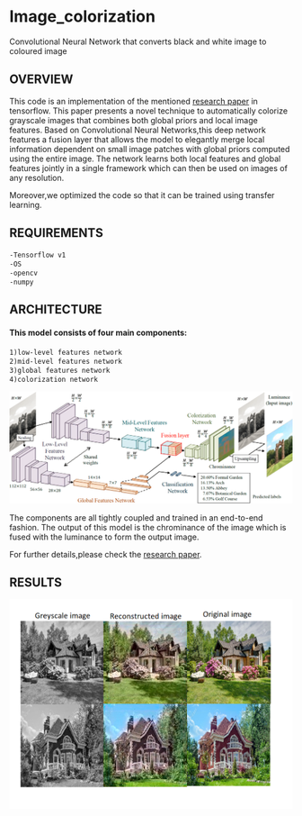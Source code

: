 # Image_colorization
Convolutional Neural Network that converts black and white image to coloured image

## OVERVIEW
This code is an implementation of the mentioned [research paper](http://iizuka.cs.tsukuba.ac.jp/projects/colorization/data/colorization_sig2016.pdf) in tensorflow.
This paper presents a novel technique to automatically colorize grayscale images that combines both global priors and local image features.
Based on Convolutional Neural Networks,this deep network features a fusion layer that allows the model to elegantly merge local information dependent on small image patches with global priors computed using the entire image.
The network learns both local features and global features jointly in a single framework which can then be used on images of any resolution.

Moreover,we optimized the code so that it can be trained using transfer learning.

## REQUIREMENTS
    -Tensorflow v1
    -OS
    -opencv
    -numpy

## ARCHITECTURE
#### This model consists of four main components:
    1)low-level features network
    2)mid-level features network
    3)global features network
    4)colorization network
    
![alt text](https://github.com/25abhishek/Image_colorization/blob/master/Images/model.png)

The components are all tightly coupled and trained in an end-to-end fashion.
The output of this model is the chrominance of the image which is fused with the luminance to form the output image.

For further details,please check the [research paper](http://iizuka.cs.tsukuba.ac.jp/projects/colorization/data/colorization_sig2016.pdf).

## RESULTS

![alt text](https://github.com/25abhishek/Image_colorization/blob/master/Images/result.png)

